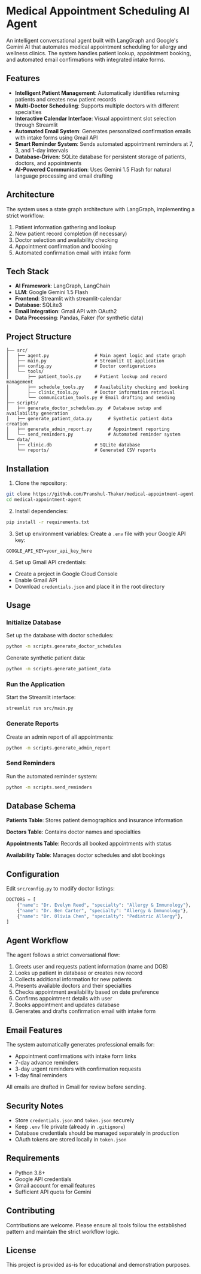 # Medical Appointment Scheduling AI Agent

An intelligent conversational agent built with LangGraph and Google's Gemini AI that automates medical appointment scheduling for allergy and wellness clinics. The system handles patient lookup, appointment booking, and automated email confirmations with integrated intake forms.

## Features

- **Intelligent Patient Management**: Automatically identifies returning patients and creates new patient records
- **Multi-Doctor Scheduling**: Supports multiple doctors with different specialties
- **Interactive Calendar Interface**: Visual appointment slot selection through Streamlit
- **Automated Email System**: Generates personalized confirmation emails with intake forms using Gmail API
- **Smart Reminder System**: Sends automated appointment reminders at 7, 3, and 1-day intervals
- **Database-Driven**: SQLite database for persistent storage of patients, doctors, and appointments
- **AI-Powered Communication**: Uses Gemini 1.5 Flash for natural language processing and email drafting

## Architecture

The system uses a state graph architecture with LangGraph, implementing a strict workflow:

1. Patient information gathering and lookup
2. New patient record completion (if necessary)
3. Doctor selection and availability checking
4. Appointment confirmation and booking
5. Automated confirmation email with intake form

## Tech Stack

- **AI Framework**: LangGraph, LangChain
- **LLM**: Google Gemini 1.5 Flash
- **Frontend**: Streamlit with streamlit-calendar
- **Database**: SQLite3
- **Email Integration**: Gmail API with OAuth2
- **Data Processing**: Pandas, Faker (for synthetic data)

## Project Structure

```
├── src/
│   ├── agent.py                 # Main agent logic and state graph
│   ├── main.py                  # Streamlit UI application
│   ├── config.py                # Doctor configurations
│   └── tools/
│       ├── patient_tools.py     # Patient lookup and record management
│       ├── schedule_tools.py    # Availability checking and booking
│       ├── clinic_tools.py      # Doctor information retrieval
│       └── communication_tools.py # Email drafting and sending
├── scripts/
│   ├── generate_doctor_schedules.py  # Database setup and availability generation
│   ├── generate_patient_data.py      # Synthetic patient data creation
│   ├── generate_admin_report.py      # Appointment reporting
│   └── send_reminders.py             # Automated reminder system
└── data/
    ├── clinic.db                # SQLite database
    └── reports/                 # Generated CSV reports
```

## Installation

1. Clone the repository:
```bash
git clone https://github.com/Pranshul-Thakur/medical-appointment-agent.git
cd medical-appointment-agent
```

2. Install dependencies:
```bash
pip install -r requirements.txt
```

3. Set up environment variables:
Create a `.env` file with your Google API key:
```
GOOGLE_API_KEY=your_api_key_here
```

4. Set up Gmail API credentials:
- Create a project in Google Cloud Console
- Enable Gmail API
- Download `credentials.json` and place it in the root directory

## Usage

### Initialize Database

Set up the database with doctor schedules:
```bash
python -m scripts.generate_doctor_schedules
```

Generate synthetic patient data:
```bash
python -m scripts.generate_patient_data
```

### Run the Application

Start the Streamlit interface:
```bash
streamlit run src/main.py
```

### Generate Reports

Create an admin report of all appointments:
```bash
python -m scripts.generate_admin_report
```

### Send Reminders

Run the automated reminder system:
```bash
python -m scripts.send_reminders
```

## Database Schema

**Patients Table**: Stores patient demographics and insurance information

**Doctors Table**: Contains doctor names and specialties

**Appointments Table**: Records all booked appointments with status

**Availability Table**: Manages doctor schedules and slot bookings

## Configuration

Edit `src/config.py` to modify doctor listings:
```python
DOCTORS = [
    {"name": "Dr. Evelyn Reed", "specialty": "Allergy & Immunology"},
    {"name": "Dr. Ben Carter", "specialty": "Allergy & Immunology"},
    {"name": "Dr. Olivia Chen", "specialty": "Pediatric Allergy"},
]
```

## Agent Workflow

The agent follows a strict conversational flow:

1. Greets user and requests patient information (name and DOB)
2. Looks up patient in database or creates new record
3. Collects additional information for new patients
4. Presents available doctors and their specialties
5. Checks appointment availability based on date preference
6. Confirms appointment details with user
7. Books appointment and updates database
8. Generates and drafts confirmation email with intake form

## Email Features

The system automatically generates professional emails for:

- Appointment confirmations with intake form links
- 7-day advance reminders
- 3-day urgent reminders with confirmation requests
- 1-day final reminders

All emails are drafted in Gmail for review before sending.

## Security Notes

- Store `credentials.json` and `token.json` securely
- Keep `.env` file private (already in `.gitignore`)
- Database credentials should be managed separately in production
- OAuth tokens are stored locally in `token.json`

## Requirements

- Python 3.8+
- Google API credentials
- Gmail account for email features
- Sufficient API quota for Gemini

## Contributing

Contributions are welcome. Please ensure all tools follow the established pattern and maintain the strict workflow logic.

## License

This project is provided as-is for educational and demonstration purposes.
